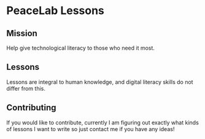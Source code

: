 # PeaceLab Lessons

## Mission

Help give technological literacy to those who need it most.

## Lessons

Lessons are integral to human knowledge, and digital literacy skills do not differ from this.

## Contributing

If you would like to contribute, currently I am figuring out exactly what kinds of lessons I want to write so just contact me if you have any ideas!

